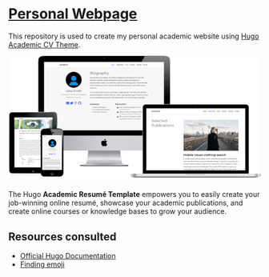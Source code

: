 # [Personal Webpage](https://cty20010831.github.io)
This repository is used to create my personal academic website using [Hugo Academic CV Theme](https://github.com/HugoBlox/theme-academic-cv).

[![Screenshot](./preview.png)](https://hugoblox.com/templates/)

The Hugo **Academic Resumé Template** empowers you to easily create your job-winning online resumé, showcase your academic publications, and create online courses or knowledge bases to grow your audience.

## Resources consulted
- [Official Hugo Documentation](https://docs.hugoblox.com/)
- [Finding emoji](https://emojifinder.com/)

